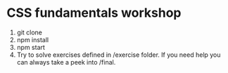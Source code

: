 # CSS fundamentals workshop

1. git clone
2. npm install
3. npm start
4. Try to solve exercises defined in /exercise folder. If you need help you can always take a peek into /final.
